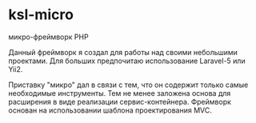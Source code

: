 # ksl-micro
микро-фреймворк PHP

Данный фреймворк я создал для работы над своими небольшими проектами. Для больших предпочитаю использование Laravel-5 или Yii2. 

Приставку "микро" дал в связи с тем, что он содержит только самые необходимые инструменты. Тем не менее заложена основа для расширения в виде реализации сервис-контейнера. 
Фреймворк основан на использовании шаблона проектирования MVC.

